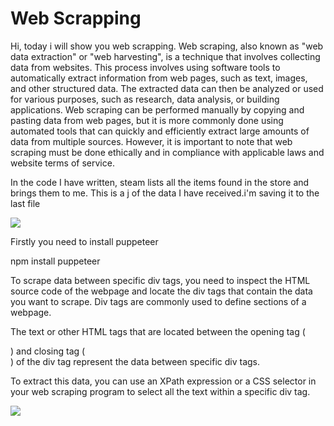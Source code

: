 # Web Scrapping

Hi, today i will show you web scrapping. Web scraping, also known as "web data extraction" or "web harvesting", is a technique that involves collecting data from websites. This process involves using software tools to automatically extract information from web pages, such as text, images, and other structured data. The extracted data can then be analyzed or used for various purposes, such as research, data analysis, or building applications. Web scraping can be performed manually by copying and pasting data from web pages, but it is more commonly done using automated tools that can quickly and efficiently extract large amounts of data from multiple sources. However, it is important to note that web scraping must be done ethically and in compliance with applicable laws and website terms of service.

In the code I have written, steam lists all the items found in the store and brings them to me. This is a j of the data I have received.i'm saving it to the last file

<img src="https://editor.analyticsvidhya.com/uploads/263984.png">

Firstly you need to install puppeteer

npm install puppeteer


To scrape data between specific div tags, you need to inspect the HTML source code of the webpage and locate the div tags that contain the data you want to scrape. Div tags are commonly used to define sections of a webpage.

The text or other HTML tags that are located between the opening tag (<div>) and closing tag (</div>) of the div tag represent the data between specific div tags.

To extract this data, you can use an XPath expression or a CSS selector in your web scraping program to select all the text within a specific div tag.

<img src="https://miro.medium.com/v2/resize:fit:1400/1*VhgoMo7AO2yIbI_er7pkoA.png">

